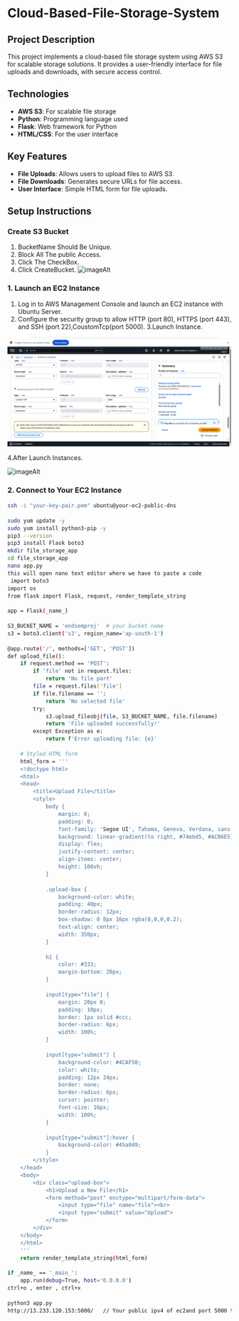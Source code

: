 # Cloud-Based-File-Storage-System

## Project Description

This project implements a cloud-based file storage system using AWS S3 for scalable storage solutions. It provides a user-friendly interface for file uploads and downloads, with secure access control.

## Technologies

- **AWS S3**: For scalable file storage
- **Python**: Programming language used
- **Flask**: Web framework for Python
- **HTML/CSS**: For the user interface

## Key Features

- **File Uploads**: Allows users to upload files to AWS S3.
- **File Downloads**: Generates secure URLs for file access.
- **User Interface**: Simple HTML form for file uploads.

## Setup Instructions

### Create S3 Bucket
1. BucketName Should Be Unique.
2. Block All The public Access.
3. Click The CheckBox.
4. Click CreateBucket.
![imageAlt](https://github.com/yogeshAce6/Cloud-Based-File-Storage-System/blob/03103f9236b49febbdfbe56728c3f1b0c3e05016/cloud/Homepage%20_%20S3%20_%20us-east-1%20and%2010%20more%20pages%20-%20Personal%20-%20Microsoft%E2%80%8B%20Edge%2003-10-2025%2014_11_10.png)

### 1. Launch an EC2 Instance

1. Log in to AWS Management Console and launch an EC2 instance with Ubuntu Server.
2. Configure the security group to allow HTTP (port 80), HTTPS (port 443), and SSH (port 22),CoustomTcp(port 5000).
3.Launch Instance.

![imageAlt](https://github.com/yogeshAce6/Cloud-Based-File-Storage-System/blob/d57f196708764ff0212b5d35318cb77f57ae3d9c/cloud/Launch%20an%20instance%20_%20EC2%20_%20us-east-1%20-%20Google%20Chrome%2003-10-2025%2014_34_02.png)

4.After Launch Instances.

![imageAlt](https://github.com/yogeshAce6/Cloud-Based-File-Storage-System/blob/29c56b071eb36a519a512e86c7c35df44411fd8c/cloud/codecloudbasedfilestorage%20-%20S3%20bucket%20_%20S3%20_%20us-east-1%20and%206%20more%20pages%20-%20Personal%20-%20Microsoft%E2%80%8B%20Edge%2001-10-2025%2018_54_49.png)

### 2. Connect to Your EC2 Instance

```bash
ssh -i "your-key-pair.pem" ubuntu@your-ec2-public-dns

sudo yum update -y 
sudo yum install python3-pip -y 
pip3 --version 
pip3 install Flask boto3 
mkdir file_storage_app 
cd file_storage_app 
nano app.py 
this will open nano text editor where we have to paste a code
 import boto3
import os
from flask import Flask, request, render_template_string

app = Flask(_name_)

S3_BUCKET_NAME = 'endsemproj'  # your bucket name
s3 = boto3.client('s3', region_name='ap-south-1')

@app.route('/', methods=['GET', 'POST'])
def upload_file():
    if request.method == 'POST':
        if 'file' not in request.files:
            return 'No file part'
        file = request.files['file']
        if file.filename == '':
            return 'No selected file'
        try:
            s3.upload_fileobj(file, S3_BUCKET_NAME, file.filename)
            return 'File uploaded successfully!'
        except Exception as e:
            return f'Error uploading file: {e}'
    
    # Styled HTML form
    html_form = '''
    <!doctype html>
    <html>
    <head>
        <title>Upload File</title>
        <style>
            body {
                margin: 0;
                padding: 0;
                font-family: 'Segoe UI', Tahoma, Geneva, Verdana, sans-serif;
                background: linear-gradient(to right, #74ebd5, #ACB6E5);
                display: flex;
                justify-content: center;
                align-items: center;
                height: 100vh;
            }

            .upload-box {
                background-color: white;
                padding: 40px;
                border-radius: 12px;
                box-shadow: 0 8px 16px rgba(0,0,0,0.2);
                text-align: center;
                width: 350px;
            }

            h1 {
                color: #333;
                margin-bottom: 20px;
            }

            input[type="file"] {
                margin: 20px 0;
                padding: 10px;
                border: 1px solid #ccc;
                border-radius: 6px;
                width: 100%;
            }

            input[type="submit"] {
                background-color: #4CAF50;
                color: white;
                padding: 12px 24px;
                border: none;
                border-radius: 6px;
                cursor: pointer;
                font-size: 16px;
                width: 100%;
            }

            input[type="submit"]:hover {
                background-color: #45a049;
            }
        </style>
    </head>
    <body>
        <div class="upload-box">
            <h1>Upload a New File</h1>
            <form method="post" enctype="multipart/form-data">
                <input type="file" name="file"><br>
                <input type="submit" value="Upload">
            </form>
        </div>
    </body>
    </html>
    '''
    return render_template_string(html_form)

if _name_ == '_main_':
    app.run(debug=True, host='0.0.0.0')
ctrl+o , enter , ctrl+x 
 
python3 app.py 
http://13.233.120.153:5000/   // Your public ipv4 of ec2and port 5000 to open website 
